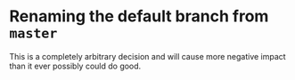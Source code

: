 # Renaming the default branch from `master`

This is a completely arbitrary decision and will cause more negative impact than it ever possibly could do good.

